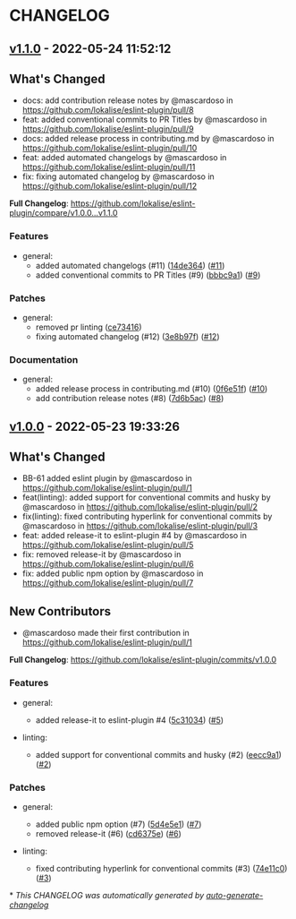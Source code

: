 # CHANGELOG

## [v1.1.0](https://github.com/lokalise/eslint-plugin/releases/tag/v1.1.0) - 2022-05-24 11:52:12

## What's Changed
* docs: add contribution release notes by @mascardoso in https://github.com/lokalise/eslint-plugin/pull/8
* feat: added conventional commits to PR Titles by @mascardoso in https://github.com/lokalise/eslint-plugin/pull/9
* docs: added release process in contributing.md by @mascardoso in https://github.com/lokalise/eslint-plugin/pull/10
* feat: added automated changelogs by @mascardoso in https://github.com/lokalise/eslint-plugin/pull/11
* fix: fixing automated changelog by @mascardoso in https://github.com/lokalise/eslint-plugin/pull/12


**Full Changelog**: https://github.com/lokalise/eslint-plugin/compare/v1.0.0...v1.1.0

### Features

- general:
  - added automated changelogs (#11) ([14de364](https://github.com/lokalise/eslint-plugin/commit/14de364745be23b9595b26b68ef710023acb8ea4)) ([#11](https://github.com/lokalise/eslint-plugin/pull/11))
  - added conventional commits to PR Titles (#9) ([bbbc9a1](https://github.com/lokalise/eslint-plugin/commit/bbbc9a14d9e5ffba8bdd2a3cffb4ba40dbd03887)) ([#9](https://github.com/lokalise/eslint-plugin/pull/9))

### Patches

- general:
  - removed pr linting ([ce73416](https://github.com/lokalise/eslint-plugin/commit/ce73416cfbc0dba1f20d9bfc137939ec78b017d8))
  - fixing automated changelog (#12) ([3e8b97f](https://github.com/lokalise/eslint-plugin/commit/3e8b97fbe915513f15306ff1b0006341e2b9b9be)) ([#12](https://github.com/lokalise/eslint-plugin/pull/12))

### Documentation

- general:
  - added release process in contributing.md (#10) ([0f6e51f](https://github.com/lokalise/eslint-plugin/commit/0f6e51f83b49f007669e9b5039b1c613ffc899a4)) ([#10](https://github.com/lokalise/eslint-plugin/pull/10))
  - add contribution release notes (#8) ([7d6b5ac](https://github.com/lokalise/eslint-plugin/commit/7d6b5ac008fca35cd388cb3e6bca20ecc2ff95ce)) ([#8](https://github.com/lokalise/eslint-plugin/pull/8))

## [v1.0.0](https://github.com/lokalise/eslint-plugin/releases/tag/v1.0.0) - 2022-05-23 19:33:26

## What's Changed
* BB-61 added eslint plugin by @mascardoso in https://github.com/lokalise/eslint-plugin/pull/1
* feat(linting): added support for conventional commits and husky by @mascardoso in https://github.com/lokalise/eslint-plugin/pull/2
* fix(linting): fixed contributing hyperlink for conventional commits by @mascardoso in https://github.com/lokalise/eslint-plugin/pull/3
* feat: added release-it to eslint-plugin #4 by @mascardoso in https://github.com/lokalise/eslint-plugin/pull/5
* fix: removed release-it by @mascardoso in https://github.com/lokalise/eslint-plugin/pull/6
* fix: added public npm option by @mascardoso in https://github.com/lokalise/eslint-plugin/pull/7

## New Contributors
* @mascardoso made their first contribution in https://github.com/lokalise/eslint-plugin/pull/1

**Full Changelog**: https://github.com/lokalise/eslint-plugin/commits/v1.0.0

### Features

- general:
  - added release-it to eslint-plugin #4 ([5c31034](https://github.com/lokalise/eslint-plugin/commit/5c31034e1f8b7ff3df36a1e7a9d01e71f8cbdd44)) ([#5](https://github.com/lokalise/eslint-plugin/pull/5))

- linting:
  - added support for conventional commits and husky (#2) ([eecc9a1](https://github.com/lokalise/eslint-plugin/commit/eecc9a115ce0691f5e9e1194d3f55973b7629c5a)) ([#2](https://github.com/lokalise/eslint-plugin/pull/2))

### Patches

- general:
  - added public npm option (#7) ([5d4e5e1](https://github.com/lokalise/eslint-plugin/commit/5d4e5e169b990a3fc90e27029a01f4c647b1ac3e)) ([#7](https://github.com/lokalise/eslint-plugin/pull/7))
  - removed release-it (#6) ([cd6375e](https://github.com/lokalise/eslint-plugin/commit/cd6375ed3c340c47959f5fefbe34e7001924c82f)) ([#6](https://github.com/lokalise/eslint-plugin/pull/6))

- linting:
  - fixed contributing hyperlink for conventional commits (#3) ([74e11c0](https://github.com/lokalise/eslint-plugin/commit/74e11c00f39f12f607453e807ab4d8a3b70ae186)) ([#3](https://github.com/lokalise/eslint-plugin/pull/3))

\* *This CHANGELOG was automatically generated by [auto-generate-changelog](https://github.com/BobAnkh/auto-generate-changelog)*
